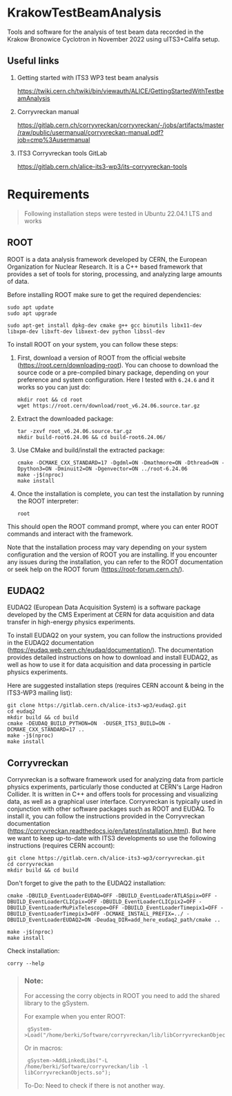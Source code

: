 # KrakowTestBeamAnalysis
Tools and software for the analysis of test beam data recorded in the Krakow Bronowice Cyclotron in November 2022 using uITS3+Califa setup.

## Useful links

1. Getting started with ITS3 WP3 test beam analysis

    https://twiki.cern.ch/twiki/bin/viewauth/ALICE/GettingStartedWithTestbeamAnalysis
2. Corryvreckan manual

    https://gitlab.cern.ch/corryvreckan/corryvreckan/-/jobs/artifacts/master/raw/public/usermanual/corryvreckan-manual.pdf?job=cmp%3Ausermanual
3. ITS3 Corryvreckan tools GitLab

    https://gitlab.cern.ch/alice-its3-wp3/its-corryvreckan-tools


# Requirements
> Following installation steps were tested in Ubuntu 22.04.1 LTS and works
## ROOT
ROOT is a data analysis framework developed by CERN, the European Organization for Nuclear Research. It is a C++ based framework that provides a set of tools for storing, processing, and analyzing large amounts of data.

Before installing ROOT make sure to get the required dependencies:
```
sudo apt update
sudo apt upgrade

sudo apt-get install dpkg-dev cmake g++ gcc binutils libx11-dev libxpm-dev libxft-dev libxext-dev python libssl-dev
```

To install ROOT on your system, you can follow these steps:

1. First, download a version of ROOT from the official website (https://root.cern/downloading-root). You can choose to download the source code or a pre-compiled binary package, depending on your preference and system configuration. Here I tested with `6.24.6` and it works so you can just do:
    ```
    mkdir root && cd root
    wget https://root.cern/download/root_v6.24.06.source.tar.gz
    ```

2. Extract the downloaded package:
    ```
    tar -zxvf root_v6.24.06.source.tar.gz
    mkdir build-root6.24.06 && cd build-root6.24.06/
    ```

3. Use CMake and build/install the extracted package:
    ```
    cmake -DCMAKE_CXX_STANDARD=17 -Dgdml=ON -Dmathmore=ON -Dthread=ON -Dpython3=ON -Dminuit2=ON -Dgenvector=ON ../root-6.24.06
    make -j$(nproc)
    make install
    ```

4. Once the installation is complete, you can test the installation by running the ROOT interpreter:
    ```
    root
    ```
This should open the ROOT command prompt, where you can enter ROOT commands and interact with the framework.

Note that the installation process may vary depending on your system configuration and the version of ROOT you are installing. If you encounter any issues during the installation, you can refer to the ROOT documentation or seek help on the ROOT forum (https://root-forum.cern.ch/).

## EUDAQ2
EUDAQ2 (European Data Acquisition System) is a software package developed by the CMS Experiment at CERN for data acquisition and data transfer in high-energy physics experiments. 

To install EUDAQ2 on your system, you can follow the instructions provided in the EUDAQ2 documentation (https://eudaq.web.cern.ch/eudaq/documentation/). The documentation provides detailed instructions on how to download and install EUDAQ2, as well as how to use it for data acquisition and data processing in particle physics experiments.

Here are suggested installation steps (requires CERN account & being in the ITS3-WP3 mailing list):
```
git clone https://gitlab.cern.ch/alice-its3-wp3/eudaq2.git
cd eudaq2
mkdir build && cd build
cmake -DEUDAQ_BUILD_PYTHON=ON  -DUSER_ITS3_BUILD=ON -DCMAKE_CXX_STANDARD=17 ..
make -j$(nproc)
make install
```

## Corryvreckan
Corryvreckan is a software framework used for analyzing data from particle physics experiments, particularly those conducted at CERN's Large Hadron Collider. It is written in C++ and offers tools for processing and visualizing data, as well as a graphical user interface. Corryvreckan is typically used in conjunction with other software packages such as ROOT and EUDAQ. To install it, you can follow the instructions provided in the Corryvreckan documentation (https://corryvreckan.readthedocs.io/en/latest/installation.html). But here we want to keep up-to-date with ITS3 developments so use the following instructions (requires CERN account):

```
git clone https://gitlab.cern.ch/alice-its3-wp3/corryvreckan.git
cd corryvreckan
mkdir build && cd build
```
Don't forget to give the path to the EUDAQ2 installation:
```
cmake -DBUILD_EventLoaderEUDAQ=OFF -DBUILD_EventLoaderATLASpix=OFF -DBUILD_EventLoaderCLICpix=OFF -DBUILD_EventLoaderCLICpix2=OFF -DBUILD_EventLoaderMuPixTelescope=OFF -DBUILD_EventLoaderTimepix1=OFF -DBUILD_EventLoaderTimepix3=OFF -DCMAKE_INSTALL_PREFIX=../ -DBUILD_EventLoaderEUDAQ2=ON -Deudaq_DIR=add_here_eudaq2_path/cmake ..
```
```
make -j$(nproc)
make install
```
Check installation:
```
corry --help
```
> ### Note: 
> For accessing the corry objects in ROOT you need to add the shared library to the gSystem.
> 
> For example when you enter ROOT:
> ```
>  gSystem->Load("/home/berki/Software/corryvreckan/lib/libCorryvreckanObjects.so")
> ```
>  Or in macros:
> ```
>  gSystem->AddLinkedLibs("-L /home/berki/Software/corryvreckan/lib -l libCorryvreckanObjects.so");
> ```
>To-Do: Need to check if there is not another way. 